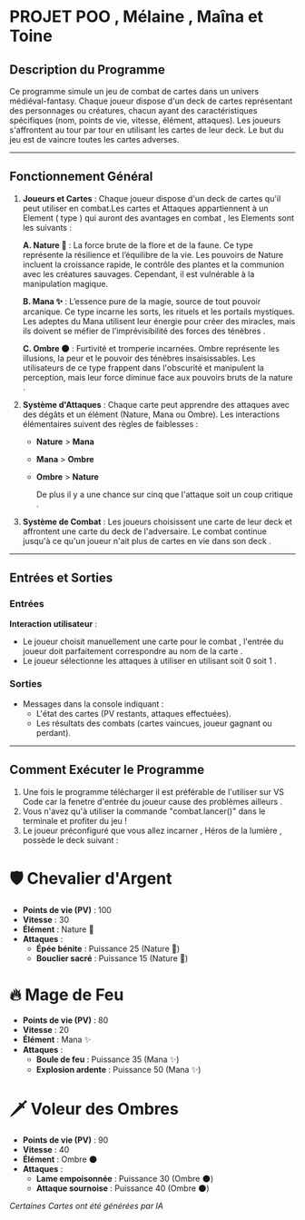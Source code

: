 # PROJET POO , Mélaine , Maîna et Toine 

## Description du Programme
Ce programme simule un jeu de combat de cartes dans un univers médiéval-fantasy. Chaque joueur dispose d'un deck de cartes représentant des personnages ou créatures, chacun ayant des caractéristiques spécifiques (nom, points de vie, vitesse, élément, attaques). Les joueurs s'affrontent au tour par tour en utilisant les cartes de leur deck. Le but du jeu est de vaincre toutes les cartes adverses.

---

## Fonctionnement Général
1. **Joueurs et Cartes** : 
   Chaque joueur dispose d'un deck de cartes qu'il peut utiliser en combat.Les cartes et Attaques appartiennent à un Element ( type ) qui auront des avantages en combat , les Elements sont les suivants :
     
      **A. Nature 🌿** : La force brute de la flore et de la faune. Ce type représente la résilience et l’équilibre de la vie. Les pouvoirs de Nature incluent la croissance rapide, le contrôle des plantes et la communion avec les créatures sauvages. Cependant, il est vulnérable à la manipulation magique.
     
      **B. Mana ✨** : L’essence pure de la magie, source de tout pouvoir arcanique. Ce type incarne les sorts, les rituels et les portails mystiques. Les adeptes du Mana utilisent leur énergie pour créer des miracles, mais ils doivent se méfier de l’imprévisibilité des forces des ténèbres .
     
      **C. Ombre 🌑** : Furtivité et tromperie incarnées. Ombre représente les illusions, la peur et le pouvoir des ténèbres insaisissables. Les utilisateurs de ce type frappent dans l'obscurité et manipulent la perception, mais leur force diminue face aux pouvoirs bruts de la nature .  
   
3. **Système d'Attaques** : 
   Chaque carte peut apprendre des attaques avec des dégâts et un élément (Nature, Mana ou Ombre). Les interactions élémentaires suivent des règles de faiblesses :
   - **Nature** > **Mana**
   - **Mana** > **Ombre**
   - **Ombre** > **Nature**
  
     De plus il y a une chance sur cinq que l'attaque soit un coup critique .

4. **Système de Combat** : 
   Les joueurs choisissent une carte de leur deck et affrontent une carte du deck de l'adversaire. Le combat continue jusqu'à ce qu'un joueur n'ait plus de cartes en vie dans son deck .

---

## Entrées et Sorties

### Entrées
**Interaction utilisateur** :
   - Le joueur choisit manuellement une carte pour le combat , l'entrée du joueur doit parfaitement correspondre au nom de la carte .
   - Le joueur sélectionne les attaques à utiliser en utilisant soit 0 soit 1 .

### Sorties
- Messages dans la console indiquant :
  - L'état des cartes (PV restants, attaques effectuées).
  - Les résultats des combats (cartes vaincues, joueur gagnant ou perdant).

---

## Comment Exécuter le Programme
1. Une fois le programme télécharger il est préférable de l'utiliser sur VS Code car la fenetre d'entrée du joueur cause des problèmes ailleurs .
2. Vous n'avez qu'à utiliser la commande "combat.lancer()" dans le terminale et profiter du jeu !
3. Le joueur préconfiguré que vous allez incarner , Héros de la lumière , possède le deck suivant :  

# 🛡️ **Chevalier d'Argent**  
- **Points de vie (PV)** : 100  
- **Vitesse** : 30  
- **Élément** : Nature 🌿  
- **Attaques** :  
  - **Épée bénite** : Puissance 25 (Nature 🌿)  
  - **Bouclier sacré** : Puissance 15 (Nature 🌿)  

# 🔥 **Mage de Feu**  
- **Points de vie (PV)** : 80  
- **Vitesse** : 20  
- **Élément** : Mana ✨  
- **Attaques** :  
  - **Boule de feu** : Puissance 35 (Mana ✨)  
  - **Explosion ardente** : Puissance 50 (Mana ✨)  

# 🗡️ **Voleur des Ombres**  
- **Points de vie (PV)** : 90  
- **Vitesse** : 40  
- **Élément** : Ombre 🌑  
- **Attaques** :  
  - **Lame empoisonnée** : Puissance 30 (Ombre 🌑)  
  - **Attaque sournoise** : Puissance 40 (Ombre 🌑)


*Certaines Cartes ont été générées par IA*
